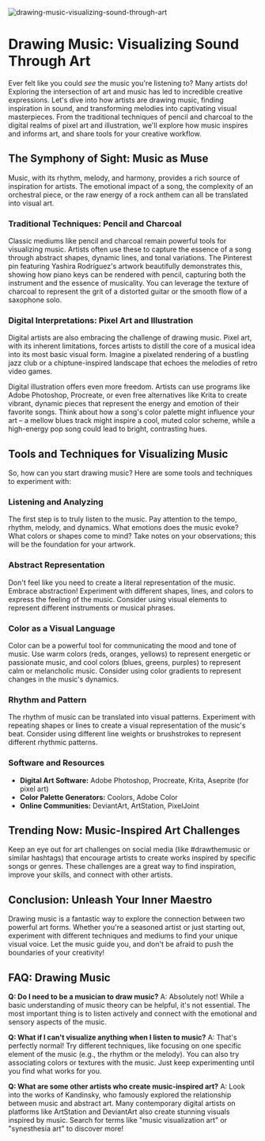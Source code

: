 ![drawing-music-visualizing-sound-through-art](https://images.pexels.com/photos/210838/pexels-photo-210838.jpeg?auto=compress&cs=tinysrgb&fit=crop&h=627&w=1200)

# Drawing Music: Visualizing Sound Through Art

Ever felt like you could *see* the music you're listening to? Many artists do! Exploring the intersection of art and music has led to incredible creative expressions. Let's dive into how artists are drawing music, finding inspiration in sound, and transforming melodies into captivating visual masterpieces. From the traditional techniques of pencil and charcoal to the digital realms of pixel art and illustration, we'll explore how music inspires and informs art, and share tools for your creative workflow.

## The Symphony of Sight: Music as Muse

Music, with its rhythm, melody, and harmony, provides a rich source of inspiration for artists. The emotional impact of a song, the complexity of an orchestral piece, or the raw energy of a rock anthem can all be translated into visual art.

### Traditional Techniques: Pencil and Charcoal

Classic mediums like pencil and charcoal remain powerful tools for visualizing music. Artists often use these to capture the essence of a song through abstract shapes, dynamic lines, and tonal variations. The Pinterest pin featuring Yashira Rodríguez's artwork beautifully demonstrates this, showing how piano keys can be rendered with pencil, capturing both the instrument and the essence of musicality. You can leverage the texture of charcoal to represent the grit of a distorted guitar or the smooth flow of a saxophone solo.

### Digital Interpretations: Pixel Art and Illustration

Digital artists are also embracing the challenge of drawing music. Pixel art, with its inherent limitations, forces artists to distill the core of a musical idea into its most basic visual form. Imagine a pixelated rendering of a bustling jazz club or a chiptune-inspired landscape that echoes the melodies of retro video games.

Digital illustration offers even more freedom. Artists can use programs like Adobe Photoshop, Procreate, or even free alternatives like Krita to create vibrant, dynamic pieces that represent the energy and emotion of their favorite songs. Think about how a song's color palette might influence your art – a mellow blues track might inspire a cool, muted color scheme, while a high-energy pop song could lead to bright, contrasting hues.

## Tools and Techniques for Visualizing Music

So, how can you start drawing music? Here are some tools and techniques to experiment with:

### Listening and Analyzing

The first step is to truly listen to the music. Pay attention to the tempo, rhythm, melody, and dynamics. What emotions does the music evoke? What colors or shapes come to mind? Take notes on your observations; this will be the foundation for your artwork.

### Abstract Representation

Don't feel like you need to create a literal representation of the music. Embrace abstraction! Experiment with different shapes, lines, and colors to express the feeling of the music. Consider using visual elements to represent different instruments or musical phrases.

### Color as a Visual Language

Color can be a powerful tool for communicating the mood and tone of music. Use warm colors (reds, oranges, yellows) to represent energetic or passionate music, and cool colors (blues, greens, purples) to represent calm or melancholic music. Consider using color gradients to represent changes in the music's dynamics.

### Rhythm and Pattern

The rhythm of music can be translated into visual patterns. Experiment with repeating shapes or lines to create a visual representation of the music's beat. Consider using different line weights or brushstrokes to represent different rhythmic patterns.

### Software and Resources

*   **Digital Art Software:** Adobe Photoshop, Procreate, Krita, Aseprite (for pixel art)
*   **Color Palette Generators:** Coolors, Adobe Color
*   **Online Communities:** DeviantArt, ArtStation, PixelJoint

## Trending Now: Music-Inspired Art Challenges

Keep an eye out for art challenges on social media (like #drawthemusic or similar hashtags) that encourage artists to create works inspired by specific songs or genres. These challenges are a great way to find inspiration, improve your skills, and connect with other artists.

## Conclusion: Unleash Your Inner Maestro

Drawing music is a fantastic way to explore the connection between two powerful art forms. Whether you're a seasoned artist or just starting out, experiment with different techniques and mediums to find your unique visual voice. Let the music guide you, and don't be afraid to push the boundaries of your creativity!

## FAQ: Drawing Music

**Q: Do I need to be a musician to draw music?**
A: Absolutely not! While a basic understanding of music theory can be helpful, it's not essential. The most important thing is to listen actively and connect with the emotional and sensory aspects of the music.

**Q: What if I can't visualize anything when I listen to music?**
A: That's perfectly normal! Try different techniques, like focusing on one specific element of the music (e.g., the rhythm or the melody). You can also try associating colors or textures with the music. Just keep experimenting until you find what works for you.

**Q: What are some other artists who create music-inspired art?**
A: Look into the works of Kandinsky, who famously explored the relationship between music and abstract art. Many contemporary digital artists on platforms like ArtStation and DeviantArt also create stunning visuals inspired by music. Search for terms like "music visualization art" or "synesthesia art" to discover more!
